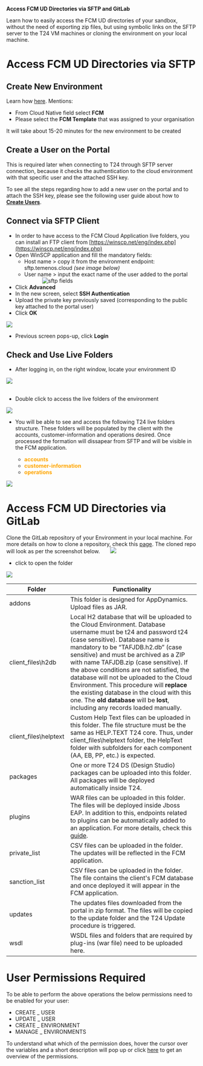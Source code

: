 **Access FCM UD Directories via SFTP and GitLab**

Learn how to easily access the FCM UD directories of your sandbox, without the need of exporting zip files, but using symbolic links on the SFTP server to the T24 VM machines or cloning the environment on your local machine.


# Access FCM UD Directories via SFTP #
## Create New Environment ##
Learn how [here](http://documentation.temenos.cloud/home/techguides/manage-environments.html). Mentions:


- From Cloud Native field select **FCM**
- Please select the **FCM Template** that was assigned to your organisation

It will take about 15-20 minutes for the new environment to be created

## Create a User on the Portal ##

This is required later when connecting to T24 through SFTP server connection, because it checks the authentication to the cloud environment with that specific user and the attached SSH key. 

To see all the steps regarding how to add a new user on the portal and to attach the SSH key, please see the following user guide about how to [**Create Users**](../techguides/user-creation-in-paas.md).

## Connect via SFTP Client ##

 - In order to have access to the FCM Cloud Application live folders, you can install an FTP client from [https://winscp.net/eng/index.php](https://winscp.net/eng/index.php)
 - Open WinSCP application and fill the mandatory fields:
    - Host name > copy it from the environment endpoint: sftp.temenos.cloud *(see image below)*
    - User name > input the exact name of the user added to the portal
&nbsp;&nbsp;&nbsp;&nbsp;&nbsp;&nbsp;&nbsp;&nbsp;&nbsp;&nbsp;&nbsp;&nbsp;![sftp fields](./images/access-fcm-endpoints.png)
- Click **Advanced**
- In the new screen, select **SSH Authentication** 
- Upload the private key previously saved (corresponding to the public key attached to the portal user)
- Click **OK**

![](./images/access-fcm-ud-sftp-fields.png)


 - Previous screen pops-up, click **Login**

## Check and Use Live Folders  ##

 - After logging in, on the right window, locate your environment ID


![](./images/environment-id-fcm.png)
<br><br>


-  Double click to access the live folders of the environment


![](./images/open-live-folders-fcm.png)

-  You will be able to see and access the following T24 live folders structure. These folders will be populated by the client with the accounts, customer-information and operations desired. Once processed the formation will dissapear from SFTP and will be visible in the FCM application.

   - <span style="color:orange">**accounts**</span>
   - <span style="color:orange">**customer-information**</span>
   - <span style="color:orange">**operations**</span>

![](./images/fcm-live-folders.png)

  

# Access FCM UD Directories via GitLab #
Clone the GitLab repository of your Environment in your local machine. For more details on how to clone a repository, check this [page](http://documentation.temenos.cloud/home/techguides/deploy-an-update-to-an-existing-environment.html#clone-environment-repository). The cloned repo will look as per the screenshot below. 
&nbsp;&nbsp;&nbsp;&nbsp;&nbsp;&nbsp;![](./images/fcm-folder-gitlab.png)

- click to open the folder 

 
![](./images/fcm-gitlab-subfolders.png)


| **Folder** 	| Functionality 	|
|-----------------------	|-------------------------------------------------------------------------------------------------------------------------------------------------------------------------------------------------------------------------------------------------------------------------------------------------------------------------------------------------------------------------------------------------------------------------------------------------------------------------------------------------------------------------------------------------	|
| addons 	| This folder is designed for AppDynamics. Upload files as JAR. 	|
| client_files\h2db 	| Local H2 database that will be uploaded to the Cloud Environment. Database username must be t24 and password t24 (case sensitive). Database name is mandatory to be “TAFJDB.h2.db” (case sensitive) and must be archived as a ZIP with name TAFJDB.zip (case sensitive). If the above conditions are not satisfied, the database will not be uploaded to the Cloud Environment. This procedure will **replace** the existing database in the cloud with this one. The **old database** will be **lost**, including any records loaded manually. 	|
| client_files\helptext 	| Custom Help Text files can be uploaded in this folder. The file structure must be the same as HELP.TEXT T24 core. Thus, under client_files\helptext folder, the HelpText folder with subfolders for each component (AA, EB, PP, etc.) is expected. 	|
| packages 	| One or more T24 DS (Design Studio) packages can be uploaded into this folder. All packages will be deployed automatically inside T24. 	|
| plugins 	| WAR files can be uploaded in this folder. The files will be deployed inside Jboss EAP. In addition to this, endpoints related to plugins can be automatically added to an application. For more details, check this <a href="./add-app-endpoint.md" target="blank">guide</a>. 	|
| private_list 	| CSV files can be uploaded in the folder. The updates will be reflected in the FCM application. 	|
| sanction_list 	| CSV files can be uploaded in the folder. The file contains the client's FCM database and once deployed it will appear in the FCM application. 	|
| updates 	| The updates files downloaded from the portal in zip format. The files will be copied to the update folder and the T24 Update procedure is triggered. 	|
| wsdl 	| WSDL files and folders that are required by plug-ins (war file) need to be uploaded here. 	|


# User Permissions Required
To be able to perform the above operations the below permissions need to be enabled for your user:

- CREATE _ USER
- UPDATE _ USER
- CREATE _ ENVIRONMENT
- MANAGE _ ENVIRONMENTS



To understand what which of the permission does, hover the cursor over the variables and a short description will pop up or click [here](http://documentation.temenos.cloud/home/techguides/user-permissions) to get an overview of the permissions.

